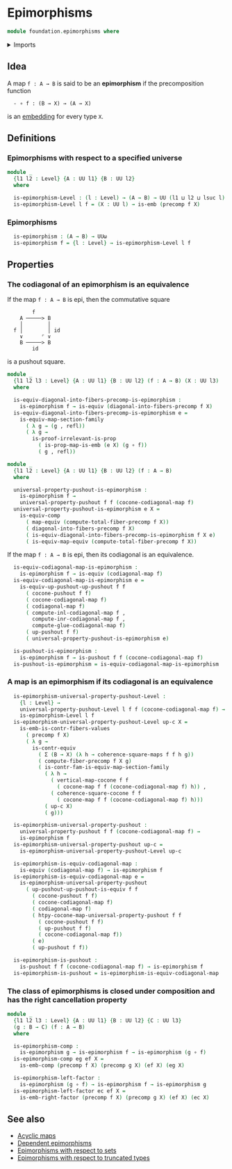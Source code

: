 # Epimorphisms

```agda
module foundation.epimorphisms where
```

<details><summary>Imports</summary>

```agda
open import foundation.dependent-pair-types
open import foundation.embeddings
open import foundation.precomposition-functions
open import foundation.sections
open import foundation.universe-levels

open import foundation-core.commuting-squares-of-maps
open import foundation-core.contractible-types
open import foundation-core.equivalences
open import foundation-core.function-types
open import foundation-core.identity-types
open import foundation-core.propositional-maps
open import foundation-core.propositions

open import synthetic-homotopy-theory.cocones-under-spans
open import synthetic-homotopy-theory.codiagonals-of-maps
open import synthetic-homotopy-theory.pushouts
open import synthetic-homotopy-theory.universal-property-pushouts
```

</details>

## Idea

A map `f : A → B` is said to be an **epimorphism** if the precomposition
function

```text
  - ∘ f : (B → X) → (A → X)
```

is an [embedding](foundation-core.embeddings.md) for every type `X`.

## Definitions

### Epimorphisms with respect to a specified universe

```agda
module _
  {l1 l2 : Level} {A : UU l1} {B : UU l2}
  where

  is-epimorphism-Level : (l : Level) → (A → B) → UU (l1 ⊔ l2 ⊔ lsuc l)
  is-epimorphism-Level l f = (X : UU l) → is-emb (precomp f X)
```

### Epimorphisms

```agda
  is-epimorphism : (A → B) → UUω
  is-epimorphism f = {l : Level} → is-epimorphism-Level l f
```

## Properties

### The codiagonal of an epimorphism is an equivalence

If the map `f : A → B` is epi, then the commutative square

```text
        f
    A ─────> B
    │        │
  f │        │ id
    ∨      ⌜ ∨
    B ─────> B
        id
```

is a pushout square.

```agda
module _
  {l1 l2 l3 : Level} {A : UU l1} {B : UU l2} (f : A → B) (X : UU l3)
  where

  is-equiv-diagonal-into-fibers-precomp-is-epimorphism :
    is-epimorphism f → is-equiv (diagonal-into-fibers-precomp f X)
  is-equiv-diagonal-into-fibers-precomp-is-epimorphism e =
    is-equiv-map-section-family
      ( λ g → (g , refl))
      ( λ g →
        is-proof-irrelevant-is-prop
          ( is-prop-map-is-emb (e X) (g ∘ f))
          ( g , refl))

module _
  {l1 l2 : Level} {A : UU l1} {B : UU l2} (f : A → B)
  where

  universal-property-pushout-is-epimorphism :
    is-epimorphism f →
    universal-property-pushout f f (cocone-codiagonal-map f)
  universal-property-pushout-is-epimorphism e X =
    is-equiv-comp
      ( map-equiv (compute-total-fiber-precomp f X))
      ( diagonal-into-fibers-precomp f X)
      ( is-equiv-diagonal-into-fibers-precomp-is-epimorphism f X e)
      ( is-equiv-map-equiv (compute-total-fiber-precomp f X))
```

If the map `f : A → B` is epi, then its codiagonal is an equivalence.

```agda
  is-equiv-codiagonal-map-is-epimorphism :
    is-epimorphism f → is-equiv (codiagonal-map f)
  is-equiv-codiagonal-map-is-epimorphism e =
    is-equiv-up-pushout-up-pushout f f
      ( cocone-pushout f f)
      ( cocone-codiagonal-map f)
      ( codiagonal-map f)
      ( compute-inl-codiagonal-map f ,
        compute-inr-codiagonal-map f ,
        compute-glue-codiagonal-map f)
      ( up-pushout f f)
      ( universal-property-pushout-is-epimorphism e)

  is-pushout-is-epimorphism :
    is-epimorphism f → is-pushout f f (cocone-codiagonal-map f)
  is-pushout-is-epimorphism = is-equiv-codiagonal-map-is-epimorphism
```

### A map is an epimorphism if its codiagonal is an equivalence

```agda
  is-epimorphism-universal-property-pushout-Level :
    {l : Level} →
    universal-property-pushout-Level l f f (cocone-codiagonal-map f) →
    is-epimorphism-Level l f
  is-epimorphism-universal-property-pushout-Level up-c X =
    is-emb-is-contr-fibers-values
      ( precomp f X)
      ( λ g →
        is-contr-equiv
          ( Σ (B → X) (λ h → coherence-square-maps f f h g))
          ( compute-fiber-precomp f X g)
          ( is-contr-fam-is-equiv-map-section-family
            ( λ h →
              ( vertical-map-cocone f f
                ( cocone-map f f (cocone-codiagonal-map f) h)) ,
              ( coherence-square-cocone f f
                ( cocone-map f f (cocone-codiagonal-map f) h)))
            ( up-c X)
            ( g)))

  is-epimorphism-universal-property-pushout :
    universal-property-pushout f f (cocone-codiagonal-map f) →
    is-epimorphism f
  is-epimorphism-universal-property-pushout up-c =
    is-epimorphism-universal-property-pushout-Level up-c

  is-epimorphism-is-equiv-codiagonal-map :
    is-equiv (codiagonal-map f) → is-epimorphism f
  is-epimorphism-is-equiv-codiagonal-map e =
    is-epimorphism-universal-property-pushout
      ( up-pushout-up-pushout-is-equiv f f
        ( cocone-pushout f f)
        ( cocone-codiagonal-map f)
        ( codiagonal-map f)
        ( htpy-cocone-map-universal-property-pushout f f
          ( cocone-pushout f f)
          ( up-pushout f f)
          ( cocone-codiagonal-map f))
        ( e)
        ( up-pushout f f))

  is-epimorphism-is-pushout :
    is-pushout f f (cocone-codiagonal-map f) → is-epimorphism f
  is-epimorphism-is-pushout = is-epimorphism-is-equiv-codiagonal-map
```

### The class of epimorphisms is closed under composition and has the right cancellation property

```agda
module _
  {l1 l2 l3 : Level} {A : UU l1} {B : UU l2} {C : UU l3}
  (g : B → C) (f : A → B)
  where

  is-epimorphism-comp :
    is-epimorphism g → is-epimorphism f → is-epimorphism (g ∘ f)
  is-epimorphism-comp eg ef X =
    is-emb-comp (precomp f X) (precomp g X) (ef X) (eg X)

  is-epimorphism-left-factor :
    is-epimorphism (g ∘ f) → is-epimorphism f → is-epimorphism g
  is-epimorphism-left-factor ec ef X =
    is-emb-right-factor (precomp f X) (precomp g X) (ef X) (ec X)
```

## See also

- [Acyclic maps](synthetic-homotopy-theory.acyclic-maps.md)
- [Dependent epimorphisms](foundation.dependent-epimorphisms.md)
- [Epimorphisms with respect to sets](foundation.epimorphisms-with-respect-to-sets.md)
- [Epimorphisms with respect to truncated types](foundation.epimorphisms-with-respect-to-truncated-types.md)
